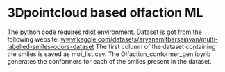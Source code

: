 # 3Dpointcloud based olfaction ML
The python code requires rdkit environment. Dataset is got from the following website: www.kaggle.com/datasets/aryanamitbarsainyan/multi-labelled-smiles-odors-dataset
The first column of the dataset containing the smiles is saved as mol_list.csv.
The Olfaction_conformer_gen.ipynb generates the conformers for each of the smiles present in the dataset.

